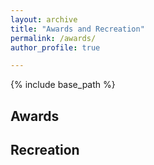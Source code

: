 ```yaml
---
layout: archive
title: "Awards and Recreation"
permalink: /awards/
author_profile: true

---
```


{% include base_path %}

## Awards


## Recreation

